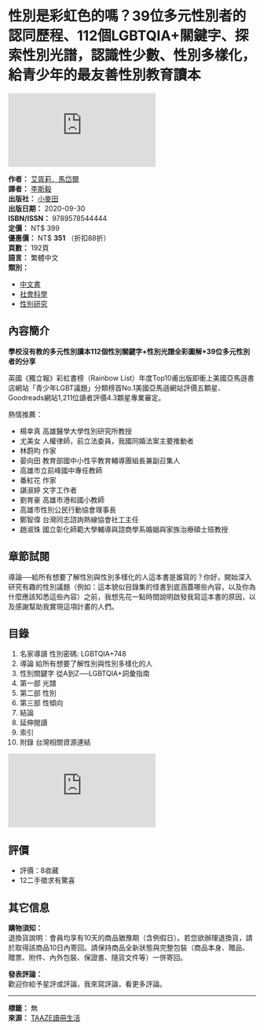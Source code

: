 # 性別是彩虹色的嗎？39位多元性別者的認同歷程、112個LGBTQIA+關鍵字、探索性別光譜，認識性少數、性別多樣化，給青少年的最友善性別教育讀本

![封面](https://media.taaze.tw/showThumbnail.html?sc=11100918051&height=400&width=310)

**作者：** [艾胥莉．馬岱爾](https://rwd_searchResult.html?keyType%5B%5D=2&keyword%5B%5D=%E8%89%BE%E8%83%A5%E8%8E%89%EF%BC%8E%E9%A6%AC%E5%B2%B1%E7%88%BE)  
**譯者：** [李斯毅](https://rwd_searchResult.html?keyType%5B%5D=0&keyword%5B%5D=%E6%9D%8E%E6%96%AF%E6%AF%85)  
**出版社：** [小麥田](https://rwd_searchResult.html?keyType%5B%5D=3&keyword%5B%5D=%E5%B0%8F%E9%BA%A5%E7%94%B0)  
**出版日期：** 2020-09-30  
**ISBN/ISSN：** 9789578544444  
**定價：** NT$ 399  
**優惠價：** NT$ **351** （折扣88折）  
**頁數：** 192頁  
**語言：** 繁體中文  
**類別：** 
- [中文書](#)
- [社會科學](#)
- [性別研究](#)

## 內容簡介

**學校沒有教的多元性別讀本112個性別關鍵字+性別光譜全彩圖解+39位多元性別者的分享**

英國《獨立報》彩虹書榜（Rainbow List）年度Top10甫出版即衝上美國亞馬遜書店網站「青少年LGBT議題」分類榜首No.1美國亞馬遜網站評價五顆星、Goodreads網站1,211位讀者評價4.3顆星專業審定。

熱情推薦：
- 楊幸真 高雄醫學大學性別研究所教授
- 尤美女 人權律師，前立法委員，我國同婚法案主要推動者
- 林蔚昀 作家
- 晏向田 教育部國中小性平教育輔導團組長兼副召集人
- 高雄市立前峰國中專任教師
- 番紅花 作家
- 諶淑婷 文字工作者
- 劉育豪 高雄市港和國小教師
- 高雄市性別公民行動協會理事長
- 鄭智偉 台灣同志諮詢熱線協會社工主任
- 趙淑珠 國立彰化師範大學輔導與諮商學系婚姻與家族治療碩士班教授

## 章節試閱

導論──給所有想要了解性別與性別多樣化的人這本書是誰寫的？你好，開始深入研究有趣的性別議題（例如：這本貌似目錄集的怪書到底涵蓋哪些內容，以及你為什麼應該知悉這些內容）之前，我想先花一點時間說明啟發我寫這本書的原因，以及感謝幫助我實現這項計畫的人們。

## 目錄
1. 名家導讀 性別密碼: LGBTQIA+748
2. 導論 給所有想要了解性別與性別多樣化的人
3. 性別關鍵字 從A到Z──LGBTQIA+詞彙指南
4. 第一部 光譜
5. 第二部 性別
6. 第三部 性傾向
7. 結論
8. 延伸閱讀
9. 索引
10. 附錄 台灣相關資源連結

![性別是彩虹色的嗎](https://media.taaze.tw/showBanaerImage.html?pk=1000647289&width=994)

## 評價
- 評價：8收藏  
- 12二手徵求有驚喜

## 其它信息

**購物須知：**  
退換貨說明：會員均享有10天的商品猶豫期（含例假日）。若您欲辦理退換貨，請於取得該商品10日內寄回。請保持商品全新狀態與完整包裝（商品本身、贈品、贈票、附件、內外包裝、保證書、隨貨文件等）一併寄回。 

**發表評論：**  
歡迎你給予星評或評論，我來寫評論，看更多評論。

---

**標籤：** 無  
**來源：** [TAAZE讀冊生活](https://www.taaze.tw/products/11100918051.html)
<!-- tcd_original_link https://www.taaze.tw/products/11100918051.html?srsltid=AfmBOoo8IZip8uyMRTIK6exOi8ysySpI--YCTqSWwMn02PYfWlBBkW_9 -->
